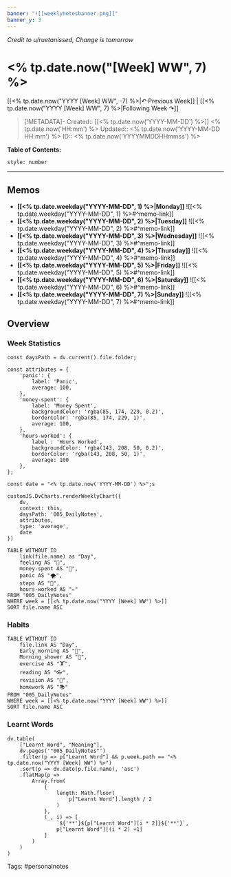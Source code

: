 ```yaml
---
banner: "![[weeklynotesbanner.png]]"
banner_y: 3
---
```

*Credit to u/ruetanissed, Change is tomorrow*

# <% tp.date.now("[Week] WW", 7) %>

[[<% tp.date.now("YYYY [Week] WW", -7) %>|↶ Previous Week]] | [[<% tp.date.now("YYYY [Week] WW", 7) %>|Following Week ↷]]

> [!METADATA]-
> Created:: [[<% tp.date.now('YYYY-MM-DD') %>]] <% tp.date.now('HH:mm') %>
> Updated:: <% tp.date.now('YYYY-MM-DD HH:mm') %>
> ID:: <% tp.date.now('YYYYMMDDHHmmss') %>

**Table of Contents:**
```toc
style: number
```

___

## Memos
- **[[<% tp.date.weekday("YYYY-MM-DD", 1) %>|Monday]]**
	![[<% tp.date.weekday("YYYY-MM-DD", 1) %>#^memo-link]]
- **[[<% tp.date.weekday("YYYY-MM-DD", 2) %>|Tuesday]]**
	![[<% tp.date.weekday("YYYY-MM-DD", 2) %>#^memo-link]]
- **[[<% tp.date.weekday("YYYY-MM-DD", 3) %>|Wednesday]]**
	![[<% tp.date.weekday("YYYY-MM-DD", 3) %>#^memo-link]]
- **[[<% tp.date.weekday("YYYY-MM-DD", 4) %>|Thursday]]**
	![[<% tp.date.weekday("YYYY-MM-DD", 4) %>#^memo-link]]
- **[[<% tp.date.weekday("YYYY-MM-DD", 5) %>|Friday]]**
	![[<% tp.date.weekday("YYYY-MM-DD", 5) %>#^memo-link]]
- **[[<% tp.date.weekday("YYYY-MM-DD", 6) %>|Saturday]]**
	![[<% tp.date.weekday("YYYY-MM-DD", 6) %>#^memo-link]]
- **[[<% tp.date.weekday("YYYY-MM-DD", 7) %>|Sunday]]**
	![[<% tp.date.weekday("YYYY-MM-DD", 7) %>#^memo-link]]

## Overview
### Week Statistics
```dataviewjs
const daysPath = dv.current().file.folder;

const attributes = {
	'panic': {
		label: 'Panic',
		average: 100,
	},
	'money-spent': {
		label: 'Money Spent',
		backgroundColor: 'rgba(85, 174, 229, 0.2)',
		borderColor: 'rgba(85, 174, 229, 1)',
		average: 100,
	},
	'hours-worked': {
		label : 'Hours Worked',
		backgroundColor: 'rgba(143, 208, 50, 0.2)',
		borderColor: 'rgba(143, 208, 50, 1)',
		average: 100
	},
};

const date = "<% tp.date.now('YYYY-MM-DD') %>";s

customJS.DvCharts.renderWeeklyChart({
	dv,
	context: this,
	daysPath: '005_DailyNotes',
	attributes,
	type: 'average',
	date
})
```

```dataview
TABLE WITHOUT ID
	link(file.name) as "Day",
	feeling AS "💭",
	money-spent AS "💸",
	panic AS "🌪️",
	steps AS "👣",
	hours-worked AS "✏️"
FROM "005_DailyNotes"
WHERE week = [[<% tp.date.now("YYYY [Week] WW") %>]]
SORT file.name ASC
```

### Habits
```dataview
TABLE WITHOUT ID
	file.link AS "Day",
	Early_morning AS "🌅",
	Morning_shower AS "🚿",
	exercise AS "🏋️",
	reading AS "👓",
	revision AS "🔁",
	homework AS "📚"
FROM "005_DailyNotes"
WHERE week = [[<% tp.date.now("YYYY [Week] WW") %>]]
SORT file.name ASC
```

### Learnt Words
```dataviewjs
dv.table(
	["Learnt Word", "Meaning"],
	dv.pages('"005_DailyNotes"')
	.filter(p => p["Learnt Word"] && p.week.path == "<% tp.date.now("YYYY [Week] WW") %>")
	.sort(p => dv.date(p.file.name), 'asc')
	.flatMap(p =>
		Array.from(
			{
				length: Math.floor(
					p["Learnt Word"].length / 2
				)
			},
			(_, i) => [
				`${'**'}${p["Learnt Word"][i * 2]}${'**'}`,
				p["Learnt Word"][(i * 2) +1]
			]
		)
	)
)
```




Tags: #personalnotes 
